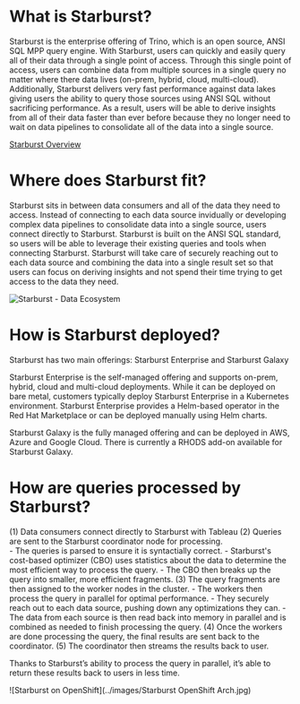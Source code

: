 # What is Starburst?
Starburst is the enterprise offering of Trino, which is an open source, ANSI SQL MPP query engine.  With Starburst, users can quickly and easily query all of their data through a single point of access.  Through this single point of access, users can combine data from multiple sources in a single query no matter where there data lives (on-prem, hybrid, cloud, multi-cloud).  Additionally, Starburst delivers very fast performance against data lakes giving users the ability to query those sources using ANSI SQL without sacrificing performance.  As a result, users will be able to derive insights from all of their data faster than ever before because they no longer need to wait on data pipelines to consolidate all of the data into a single source.

[Starburst Overview](https://www.youtube.com/watch?v=N4jBg9pg7NU)



# Where does Starburst fit?
Starburst sits in between data consumers and all of the data they need to access.  Instead of connecting to each data source invidually or developing complex data pipelines to consolidate data into a single source, users connect directly to Starburst.  Starburst is built on the ANSI SQL standard, so users will be able to leverage their existing queries and tools when connecting Starburst.  Starburst will take care of securely reaching out to each data source and combining the data into a single result set so that users can focus on deriving insights and not spend their time trying to get access to the data they need.

![Starburst - Data Ecosystem](../images/StarburstConsumptionLayer.jpg)



# How is Starburst deployed?
Starburst has two main offerings:  Starburst Enterprise and Starburst Galaxy

Starburst Enterprise is the self-managed offering and supports on-prem, hybrid, cloud and multi-cloud deployments.  While it can be deployed on bare metal, customers typically deploy Starburst Enterprise in a Kubernetes environment.  Starburst Enterprise provides a Helm-based operator in the Red Hat Marketplace or can be deployed manually using Helm charts.

Starburst Galaxy is the fully managed offering and can be deployed in AWS, Azure and Google Cloud.  There is currently a RHODS add-on available for Starburst Galaxy.




# How are queries processed by Starburst?
(1) Data consumers connect directly to Starburst with Tableau
(2) Queries are sent to the Starburst coordinator node for processing.  
    - The queries is parsed to ensure it is syntactially correct.
    - Starburst's cost-based optimizer (CBO) uses statistics about the data to determine the most efficient way to process the query.
    - The CBO then breaks up the query into smaller, more efficient fragments.
(3) The query fragments are then assigned to the worker nodes in the cluster.
    - The workers then process the query in parallel for optimal performance.
    - They securely reach out to each data source, pushing down any optimizations they can.
    - The data from each source is then read back into memory in parallel and is combined as needed to finish processing the query.
(4) Once the workers are done processing the query, the final results are sent back to the coordinator.
(5) The coordinator then streams the results back to user.

Thanks to Starburst’s ability to process the query in parallel, it’s able to return these results back to users in less time.

![Starburst on OpenShift](../images/Starburst OpenShift Arch.jpg)
